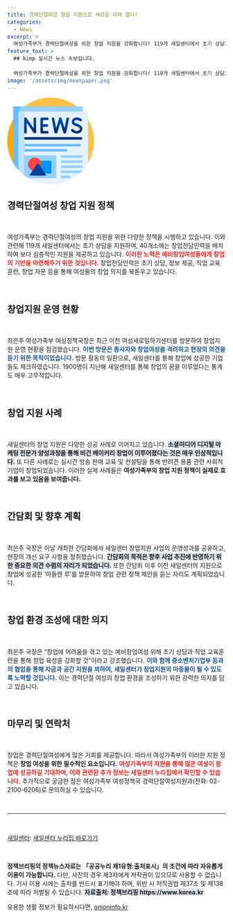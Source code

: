 ```yaml
---
title: 경력단절여성 창업 지원으로 새로운 미래 열다!
categories:
  - News
excerpt: >
  여성가족부가 경력단절여성을 위한 창업 지원을 강화합니다! 119개 새일센터에서 초기 상담과 맞춤형 지원을 제공하며, 실제 성공 사례를 통해 창업의 꿈을 이뤄보세요.
feature_text: >
  ## kimp 실시간 뉴스 속보입니다.

  여성가족부가 경력단절여성을 위한 창업 지원을 강화합니다! 119개 새일센터에서 초기 상담과 맞춤형 지원을 제공하며, 실제 성공 사례를 통해 창업의 꿈을 이뤄보세요.
image: '/assets/img/newspaper.png'
---
```


<p><img src="/assets/img/newspaper.png" alt="kimplant 속보" /></p>

<h2 data-ke-size="size26">경력단절여성 창업 지원 정책</h2>

<p data-ke-size="size16">&nbsp;</p>

<p>여성가족부는 경력단절여성의 창업 지원을 위한 다양한 정책을 시행하고 있습니다. 이와 관련해 119개 새일센터에서는 초기 상담을 지원하며, 40개소에는 창업전담인력을 배치하여 보다 심층적인 지원을 제공하고 있습니다. <b><span style="color: #ee2323;">이러한 노력은 예비창업여성들에게 창업의 기반을 마련해주기 위한 것입니다.</span></b> 창업전담인력은 초기 상담, 정보 제공, 직업 교육훈련, 창업 자문 등을 통해 여성들의 창업 의지를 북돋우고 있습니다.</p>

<p data-ke-size="size16">&nbsp;</p>

<h2 data-ke-size="size26">창업지원 운영 현황</h2>

<p data-ke-size="size16">&nbsp;</p>

<p>최은주 여성가족부 여성정책국장은 최근 이천 여성새로일하기센터를 방문하여 창업지원 운영 현황을 점검했습니다. <b><span style="color: #1a5490;">이번 방문은 종사자와 창업여성을 격려하고 현장의 의견을 듣기 위한 목적이었습니다.</span></b> 방문 활동의 일환으로, 새일센터를 통해 창업에 성공한 기업들도 체크하였습니다. 1900명이 지난해 새일센터를 통해 창업의 꿈을 이루었다는 통계도 매우 고무적입니다.</p>

<p data-ke-size="size16">&nbsp;</p>

<h2 data-ke-size="size26">창업 지원 사례</h2>

<p data-ke-size="size16">&nbsp;</p>

<p>새일센터의 창업 지원은 다양한 성공 사례로 이어지고 있습니다. <b><span style="background-color: #21538527;">소셜미디어 디지털 마케팅 전문가 양성과정을 통해 비건 베이커리 창업이 이루어졌다는 것은 매우 인상적입니다.</span></b> 또 다른 사례로는 실시간 방송 판매 교육 및 컨설팅을 통해 반려견 용품 관련 사회적 기업이 창업되었습니다. 이러한 실제 사례들은 <strong>여성가족부의 창업 지원 정책이 실제로 효과를 보고 있음을 보여줍니다.</strong></p>

<p data-ke-size="size16">&nbsp;</p>

<h2 data-ke-size="size26">간담회 및 향후 계획</h2>

<p data-ke-size="size16">&nbsp;</p>

<p>최은주 국장은 이날 개최한 간담회에서 새일센터 창업지원 사업의 운영성과를 공유하고, 현장의 개선 요구 사항을 청취했습니다. <b><span style="background-color: #21538527;">간담회의 목적은 향후 사업 추진에 반영하기 위한 중요한 의견 수렴의 자리가 되었습니다.</span></b> 또한 간담회 이후 이천 새일센터의 지원으로 창업에 성공한 ‘마들렌 루’를 방문하여 창업 관련 정책 제안을 듣는 자리도 계획되었습니다.</p>

<p data-ke-size="size16">&nbsp;</p>

<h2 data-ke-size="size26">창업 환경 조성에 대한 의지</h2>

<p data-ke-size="size16">&nbsp;</p>

<p>최은주 국장은 “창업에 어려움을 겪고 있는 예비창업여성 위해 초기 상담과 직업 교육훈련을 통해 창업 육성을 강화할 것”이라고 강조했습니다. <b><span style="color: #1a5490;">이와 함께 중소벤처기업부 등과의 협업을 통해 자금과 공간 지원을 꾀하여, 새일센터가 창업지원의 마중물이 될 수 있도록 노력할 것입니다.</span></b> 이는 경력단절 여성의 창업 환경을 조성하기 위한 강력한 의지를 담고 있습니다.</p>

<p data-ke-size="size16">&nbsp;</p>

<h2 data-ke-size="size26">마무리 및 연락처</h2>

<p data-ke-size="size16">&nbsp;</p>

<p>창업은 경력단절여성에게 많은 기회를 제공합니다. 따라서 여성가족부의 이러한 지원 정책은 <strong>창업 여성을 위한 필수적인 요소입니다.</strong> <b><span style="color: #ee2323;">여성가족부의 지원을 통해 많은 여성이 창업에 성공하길 기대하며, 이와 관련된 추가 정보는 새일센터 누리집에서 확인할 수 있습니다.</span></b> 추가적으로 궁금한 점은 여성가족부 여성정책국 경력단절여성지원과(전화: 02-2100-6206)로 문의하실 수 있습니다. </p>

<p data-ke-size="size16">&nbsp;</p>

<hr />

<p data-ke-size="size16">&nbsp;</p>

<p><u>새일센터</u>: <a href="https://saeil.mogef.go.kr">새일센터 누리집 바로가기</a> </p>

<p data-ke-size="size16">&nbsp;</p>

<p><strong>정책브리핑의 정책뉴스자료는 「공공누리 제1유형:출처표시」의 조건에 따라 자유롭게 이용이 가능합니다.</strong> 다만, 사진의 경우 제3자에게 저작권이 있으므로 사용할 수 없습니다. 기사 이용 시에는 출처를 반드시 표기해야 하며, 위반 시 저작권법 제37조 및 제138조에 따라 처벌될 수 있습니다. <b><span style="background-color: #21538527;">자료출처: 정책브리핑 https://www.korea.kr</span></b></p>
유용한 생활 정보가 필요하시다면, <a href="https://onioninfo.kr" rel="dofollow">onioninfo.kr</a>


